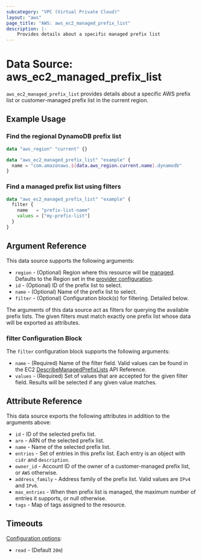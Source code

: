 ```yaml
---
subcategory: "VPC (Virtual Private Cloud)"
layout: "aws"
page_title: "AWS: aws_ec2_managed_prefix_list"
description: |-
    Provides details about a specific managed prefix list
---
```


# Data Source: aws_ec2_managed_prefix_list

`aws_ec2_managed_prefix_list` provides details about a specific AWS prefix list or
customer-managed prefix list in the current region.

## Example Usage

### Find the regional DynamoDB prefix list

```terraform
data "aws_region" "current" {}

data "aws_ec2_managed_prefix_list" "example" {
  name = "com.amazonaws.${data.aws_region.current.name}.dynamodb"
}
```

### Find a managed prefix list using filters

```terraform
data "aws_ec2_managed_prefix_list" "example" {
  filter {
    name   = "prefix-list-name"
    values = ["my-prefix-list"]
  }
}
```

## Argument Reference

This data source supports the following arguments:

* `region` - (Optional) Region where this resource will be [managed](https://docs.aws.amazon.com/general/latest/gr/rande.html#regional-endpoints). Defaults to the Region set in the [provider configuration](https://registry.terraform.io/providers/hashicorp/aws/latest/docs#aws-configuration-reference).
* `id` - (Optional) ID of the prefix list to select.
* `name` - (Optional) Name of the prefix list to select.
* `filter` - (Optional) Configuration block(s) for filtering. Detailed below.

The arguments of this data source act as filters for querying the available
prefix lists. The given filters must match exactly one prefix list
whose data will be exported as attributes.

### filter Configuration Block

The `filter` configuration block supports the following arguments:

* `name` - (Required) Name of the filter field. Valid values can be found in the EC2 [DescribeManagedPrefixLists](https://docs.aws.amazon.com/AWSEC2/latest/APIReference/API_DescribeManagedPrefixLists.html) API Reference.
* `values` - (Required) Set of values that are accepted for the given filter field. Results will be selected if any given value matches.

## Attribute Reference

This data source exports the following attributes in addition to the arguments above:

* `id` - ID of the selected prefix list.
* `arn` - ARN of the selected prefix list.
* `name` - Name of the selected prefix list.
* `entries` - Set of entries in this prefix list. Each entry is an object with `cidr` and `description`.
* `owner_id` - Account ID of the owner of a customer-managed prefix list, or `AWS` otherwise.
* `address_family` - Address family of the prefix list. Valid values are `IPv4` and `IPv6`.
* `max_entries` - When then prefix list is managed, the maximum number of entries it supports, or null otherwise.
* `tags` - Map of tags assigned to the resource.

## Timeouts

[Configuration options](https://developer.hashicorp.com/terraform/language/resources/syntax#operation-timeouts):

- `read` - (Default `20m`)
